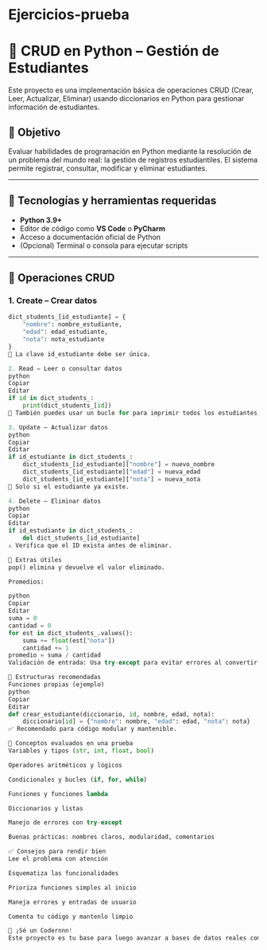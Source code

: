 # Ejercicios-prueba

# 📘 CRUD en Python – Gestión de Estudiantes

Este proyecto es una implementación básica de operaciones CRUD (Crear, Leer, Actualizar, Eliminar) usando diccionarios en Python para gestionar información de estudiantes.

## 📌 Objetivo

Evaluar habilidades de programación en Python mediante la resolución de un problema del mundo real: la gestión de registros estudiantiles. El sistema permite registrar, consultar, modificar y eliminar estudiantes.

---

## 🔧 Tecnologías y herramientas requeridas

- **Python 3.9+**
- Editor de código como **VS Code** o **PyCharm**
- Acceso a documentación oficial de Python
- (Opcional) Terminal o consola para ejecutar scripts

---

## 🧩 Operaciones CRUD

### 1. Create – Crear datos

```python
dict_students_[id_estudiante] = {
    "nombre": nombre_estudiante,
    "edad": edad_estudiante,
    "nota": nota_estudiante
}
🔐 La clave id_estudiante debe ser única.

2. Read – Leer o consultar datos
python
Copiar
Editar
if id in dict_students_:
    print(dict_students_[id])
📌 También puedes usar un bucle for para imprimir todos los estudiantes.

3. Update – Actualizar datos
python
Copiar
Editar
if id_estudiante in dict_students_:
    dict_students_[id_estudiante]["nombre"] = nuevo_nombre
    dict_students_[id_estudiante]["edad"] = nueva_edad
    dict_students_[id_estudiante]["nota"] = nueva_nota
🔄 Solo si el estudiante ya existe.

4. Delete – Eliminar datos
python
Copiar
Editar
if id_estudiante in dict_students_:
    del dict_students_[id_estudiante]
⚠️ Verifica que el ID exista antes de eliminar.

🧠 Extras útiles
pop() elimina y devuelve el valor eliminado.

Promedios:

python
Copiar
Editar
suma = 0
cantidad = 0
for est in dict_students_.values():
    suma += float(est["nota"])
    cantidad += 1
promedio = suma / cantidad
Validación de entrada: Usa try-except para evitar errores al convertir tipos.

🔧 Estructuras recomendadas
Funciones propias (ejemplo)
python
Copiar
Editar
def crear_estudiante(diccionario, id, nombre, edad, nota):
    diccionario[id] = {"nombre": nombre, "edad": edad, "nota": nota}
✅ Recomendado para código modular y mantenible.

🧪 Conceptos evaluados en una prueba
Variables y tipos (str, int, float, bool)

Operadores aritméticos y lógicos

Condicionales y bucles (if, for, while)

Funciones y funciones lambda

Diccionarios y listas

Manejo de errores con try-except

Buenas prácticas: nombres claros, modularidad, comentarios

✅ Consejos para rendir bien
Lee el problema con atención

Esquematiza las funcionalidades

Prioriza funciones simples al inicio

Maneja errores y entradas de usuario

Comenta tu código y mantenlo limpio

🚀 ¡Sé un Codernnn!
Este proyecto es tu base para luego avanzar a bases de datos reales como SQLite o PostgreSQL.
